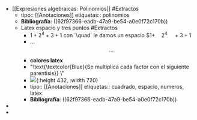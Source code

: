 - [[Expresiones algebraicas: Polinomios]] #Extractos
	- tipo:: [[Anotaciones]]
	  etiquetas:: polinomios
	- **Bibliografía**: ((62f97366-eadb-47a9-be54-a0e0f72c170b))
	- Latex espacio y tres puntos #Extractos
		- $1+2^4+3+1$ con ´\quad´ le damos un espacio $$1+\quad2^4\quad+3+1$
		- ... $$\cdots$$
		- **colores latex**
		- "\text{\textcolor{Blue}{Se multiplica cada factor con el siguiente parentisis}} \\"
		- ![](https://media.githubusercontent.com/media/nian-mejia/notas/master/assets/image_1661638752019_0.png){:height 432, :width 720}
		- tipo:: [[Anotaciones]]
		  etiquetas:: cuadrado, espacio, numeros, latex
		- **Bibliografía**: ((62f97366-eadb-47a9-be54-a0e0f72c170b))
-
-